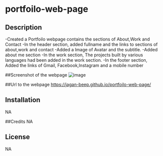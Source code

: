 # portfoilo-web-page
## Description
-Created a Portfoilo webpage contains the sections of About,Work and Contact
-In the header section, added fullname and the links to sections of about,work and contact
-Added a Image of Avatar and the subtitle.
-Added about me section
-In the work section, The projects built by various languages had been added in the work section.
-In the footer section, Added the links of Gmail, Facebook,Instagram and a mobile number

##Screenshot of the webpage
![image](https://github.com/jagan-beep/portfoilo-web-page/assets/83705547/7a077783-8d09-4e13-9222-014ba35c6b66)

##Url to the webpage
https://jagan-beep.github.io/portfoilo-web-page/


## Installation
NA

##Credits
NA
## License
NA
